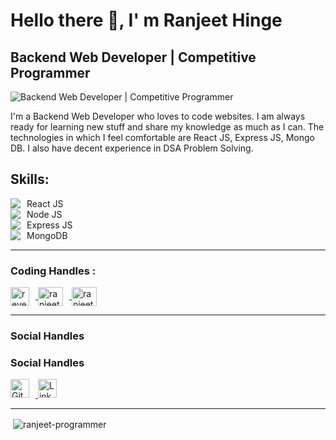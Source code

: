 # Hello there 👋, I' m Ranjeet  Hinge
## Backend Web Developer | Competitive Programmer 
![Backend Web Developer  | Competitive Programmer ](https://image.freepik.com/free-vector/hand-drawn-web-developers_23-2148819604.jpg)

I'm a Backend Web Developer who loves to code websites. I am always ready for learning new stuff and share my knowledge as much as I can.  The technologies in which I feel comfortable are React JS, Express JS, Mongo DB. I  also have decent experience in  DSA Problem Solving.

<h2>Skills:</h2>

<ul style="list-style-type: none; padding: 0;">
  <li style="text-decoration : none; display: flex; align-items: center;"><img src="https://img.icons8.com/color/48/000000/react-native.png" style="margin-right: 10px;"/>React JS</li>
  <li style="display: flex; align-items: center;"><img src="https://img.icons8.com/color/48/000000/nodejs.png" style="margin-right: 10px;"/>Node JS</li>
  <li style="display: flex; align-items: center;"><img src="https://img.icons8.com/color/48/000000/express.png" style="margin-right: 10px;"/>Express JS</li>
  <li style="display: flex; align-items: center;"><img src="https://img.icons8.com/color/48/000000/mongodb.png" style="margin-right: 10px;"/>MongoDB</li>
</ul>




<hr> </hr>
<h3 align="left">Coding Handles :</h3>
<p align="left">
  <a href="https://www.codechef.com/users/revenge_ff" target="_blank">
   <img align="center" src="https://www.codechef.com/sites/all/themes/abessive/cc-logo.svg" alt="revenge_ff" height="30" width="30" style="margin-right: 10px;"/>
  </a>
  <a href="https://www.hackerrank.com/ranjeethingeoff1" target="_blank">
    <img align="center" src="https://raw.githubusercontent.com/rahuldkjain/github-profile-readme-generator/master/src/images/icons/Social/hackerrank.svg" alt="ranjeethingeoff1" height="30" width="40" style="margin-right: 10px;">
  </a>
  <a href="https://www.leetcode.com/ranjeethingeofficial" target="_blank">
    <img align="center" src="https://raw.githubusercontent.com/rahuldkjain/github-profile-readme-generator/master/src/images/icons/Social/leet-code.svg" alt="ranjeethingeofficial" height="30" width="40">
  </a>
</p>

<hr></hr>

<!-- <h3 align="left">Internships:</h3>
<p align="left">
  <a href="https://www.connectwise.com/" target="_blank" rel="noreferrer">
    <img src="https://i.imgur.com/PfjLH1p.png" alt="ConnectWise" height="30" style="margin-right: 10px;"/>
  </a>
  <a href="https://cimpress.com/" target="_blank" rel="noreferrer">
    <img src="https://i.imgur.com/e2nZnEs.png" alt="Cimpress" height="30" />
  </a>
</p>
<hr></hr> -->

<h3 align="left"> Social Handles </h3>

<h3 align="left"> Social Handles </h3>

<a href="https://github.com/ranjeet-programmer" target="_blank" rel="noreferrer">
  <img src="https://github.githubassets.com/images/modules/logos_page/GitHub-Mark.png" alt="GitHub" height="30" style="margin-right: 10px;">
</a>

<a href="https://www.linkedin.com/in/ranjeet-hinge-7884b019b/" target="_blank">
    <img src="https://www.freepnglogos.com/uploads/linkedin-blue-style-logo-png-0.png" alt="LinkedIn" height="30" />
  </a>

<hr>
<p>&nbsp;<img align="center" src="https://github-readme-stats.vercel.app/api?username=ranjeet-programmer&show_icons=true&locale=en" alt="ranjeet-programmer" /></p>



